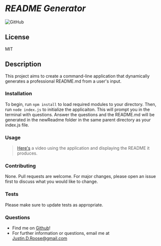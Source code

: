 
# __*README Generator*__
![GitHub](https://img.shields.io/github/license/JDouglasR/Readme-Generator)
## __License__
MIT

## __Description__
This project aims to create a command-line application that dynamically generates a professional README.md from a user's input.

### __Installation__
To begin, run ```npm install``` to load required modules to your directory. Then, run ```node index.js``` to initialize the applicaiton. This will prompt you in the terminal with questions. Answer the questions and the README.md will be generated in the newReadme folder in the same parent directory as your index.js file.

### __Usage__
>[Here's](https://drive.google.com/file/d/1-BpFCYGmqRM4sL2X83lIgF27G2oZAqh8/view) a video using the application and displaying the README it produces.

### __Contributing__
None.  Pull requests are welcome. For major changes, please open an issue first to discuss what you would like to change.

### __Tests__
Please make sure to update tests as appropriate.

### __Questions__
- Find me on [Github](https//github.com/JDouglasR)!
- For further information or questions, email me at Justin.D.Roose@gmail.com
